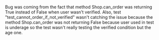 Bug was coming from the fact that method Shop.can_order was returning True instead of False when user wasn't verified.
Also, test "test_cannot_order_if_not_verified" wasn't catching the issue because the method Shop.can_order was not 
returning False because user used in test is underage so the test wasn't really testing the verified condition but the age one. 